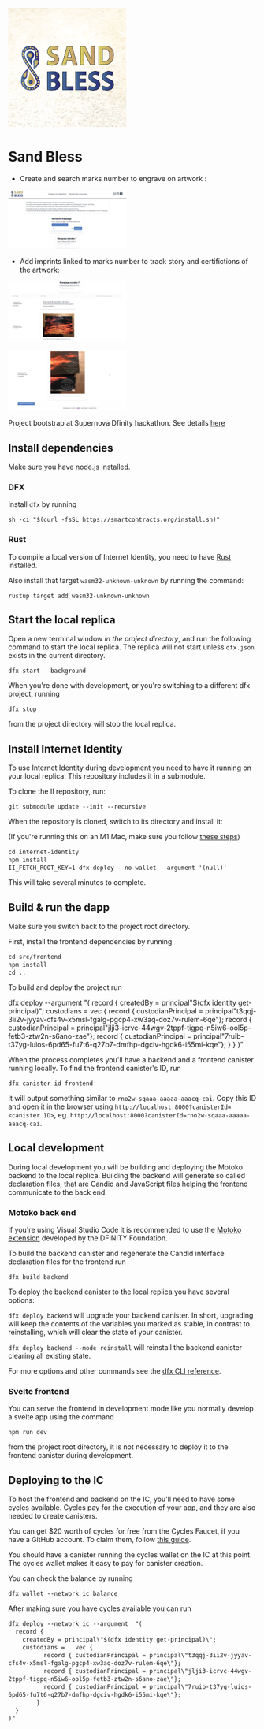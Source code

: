 <p align="left" >
  <img width="240"  src="./assets/logo.png">
</p>

# Sand Bless

- Create and search marks number to engrave on artwork :

<p align="left" >
  <img width="240"  src="./assets/sandbless_screenshot_0.jpg">
</p>

- Add imprints linked to marks number to track story and certifictions of the artwork:

<p align="left" >
  <img width="240"  src="./assets/sandbless_screenshot_1.jpg">
</p>

<p align="left" >
  <img width="240"  src="./assets/sandbless_screenshot_2.jpg">
</p>


Project bootstrap at Supernova Dfinity hackathon. See details [here](./SupernovaHackthon2022.md)


## Install dependencies

Make sure you have [node.js](https://nodejs.org/) installed.

### DFX

Install `dfx` by running

```
sh -ci "$(curl -fsSL https://smartcontracts.org/install.sh)"
```

### Rust

To compile a local version of Internet Identity, you need to have [Rust](https://www.rust-lang.org/learn/get-started) installed.

Also install that target `wasm32-unknown-unknown` by running the command:

```
rustup target add wasm32-unknown-unknown
```

## Start the local replica

Open a new terminal window _in the project directory_, and run the following command to start the local replica. The replica will not start unless `dfx.json` exists in the current directory.

```
dfx start --background
```

When you're done with development, or you're switching to a different dfx project, running

```
dfx stop
```

from the project directory will stop the local replica.

## Install Internet Identity

To use Internet Identity during development you need to have it running on your local replica. This repository includes it in a submodule.

To clone the II repository, run:

```
git submodule update --init --recursive
```

When the repository is cloned, switch to its directory and install it:

(If you're running this on an M1 Mac, make sure you follow [these steps]())

```
cd internet-identity
npm install
II_FETCH_ROOT_KEY=1 dfx deploy --no-wallet --argument '(null)'
```

This will take several minutes to complete.

## Build & run the dapp

Make sure you switch back to the project root directory.

First, install the frontend dependencies by running

```
cd src/frontend
npm install
cd ..
```

To build and deploy the project run


dfx deploy --argument "(
  record {
    createdBy = principal\"$(dfx identity get-principal)\";
    custodians =   vec {
          record { custodianPrincipal = principal\"t3qqj-3ii2v-jyyav-cfs4v-x5msl-fgalg-pgcp4-xw3aq-doz7v-rulem-6qe\"};
          record { custodianPrincipal = principal\"jlji3-icrvc-44wgv-2tppf-tigpq-n5iw6-ool5p-fetb3-ztw2n-s6ano-zae\"};
          record { custodianPrincipal = principal\"7ruib-t37yg-luios-6pd65-fu7t6-q27b7-dmfhp-dgciv-hgdk6-i55mi-kqe\"};
        }
  }
)"


When the process completes you'll have a backend and a frontend canister running locally. To find the frontend canister's ID, run

```
dfx canister id frontend
```

It will output something similar to `rno2w-sqaaa-aaaaa-aaacq-cai`. Copy this ID and open it in the browser using `http://localhost:8000?canisterId=<canister ID>`, eg. `http://localhost:8000?canisterId=rno2w-sqaaa-aaaaa-aaacq-cai`.

## Local development

During local development you will be building and deploying the Motoko backend to the local replica. Building the backend will generate so called declaration files, that are Candid and JavaScript files helping the frontend communicate to the back end.

### Motoko back end

If you're using Visual Studio Code it is recommended to use the [Motoko extension](https://marketplace.visualstudio.com/items?itemName=dfinity-foundation.vscode-motoko) developed by the DFINITY Foundation.

To build the backend canister and regenerate the Candid interface declaration files for the frontend run

```
dfx build backend
```

To deploy the backend canister to the local replica you have several options:

`dfx deploy backend` will upgrade your backend canister. In short, upgrading will keep the contents of the variables you marked as stable, in contrast to reinstalling, which will clear the state of your canister.

`dfx deploy backend --mode reinstall` will reinstall the backend canister clearing all existing state.

For more options and other commands see the [dfx CLI reference](https://smartcontracts.org/docs/developers-guide/cli-reference.html).

### Svelte frontend

You can serve the frontend in development mode like you normally develop a svelte app using the command

```
npm run dev
```

from the project root directory, it is not necessary to deploy it to the frontend canister during development.

## Deploying to the IC

To host the frontend and backend on the IC, you'll need to have some cycles available. Cycles pay for the execution of your app, and they are also needed to create canisters.

You can get $20 worth of cycles for free from the Cycles Faucet, if you have a GitHub account. To claim them, follow [this guide](https://smartcontracts.org/docs/quickstart/cycles-faucet.html).

You should have a canister running the cycles wallet on the IC at this point. The cycles wallet makes it easy to pay for canister creation.

You can check the balance by running

```
dfx wallet --network ic balance
```

After making sure you have cycles available you can run

```
dfx deploy --network ic --argument  "(
  record {
    createdBy = principal\"$(dfx identity get-principal)\";
    custodians =   vec {
          record { custodianPrincipal = principal\"t3qqj-3ii2v-jyyav-cfs4v-x5msl-fgalg-pgcp4-xw3aq-doz7v-rulem-6qe\"};
          record { custodianPrincipal = principal\"jlji3-icrvc-44wgv-2tppf-tigpq-n5iw6-ool5p-fetb3-ztw2n-s6ano-zae\"};
          record { custodianPrincipal = principal\"7ruib-t37yg-luios-6pd65-fu7t6-q27b7-dmfhp-dgciv-hgdk6-i55mi-kqe\"};
        }
  }
)"
```